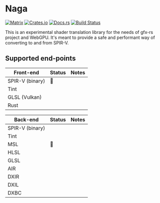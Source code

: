 # Naga

[![Matrix](https://img.shields.io/badge/Matrix-%23gfx%3Amatrix.org-blueviolet.svg)](https://matrix.to/#/#gfx:matrix.org)
[![Crates.io](https://img.shields.io/crates/v/naga.svg?label=naga)](https://crates.io/crates/naga)
[![Docs.rs](https://docs.rs/naga/badge.svg)](https://docs.rs/naga)
[![Build Status](https://travis-ci.org/gfx-rs/naga.svg?branch=master)](https://travis-ci.org/gfx-rs/naga)

This is an experimental shader translation library for the needs of gfx-rs project and WebGPU. It's meant to provide a safe and performant way of converting to and from SPIR-V.

## Supported end-points

Front-end       |       Status       | Notes |
--------------- | ------------------ | ----- |
SPIR-V (binary) | :construction:     |       |
Tint            |                    |       |
GLSL (Vulkan)   |                    |       |
Rust            |                    |       |

Back-end        |       Status       | Notes |
--------------- | ------------------ | ----- |
SPIR-V (binary) |                    |       |
Tint            |                    |       |
MSL             | :construction:     |       |
HLSL            |                    |       |
GLSL            |                    |       |
AIR             |                    |       |
DXIR            |                    |       |
DXIL            |                    |       |
DXBC            |                    |       |
